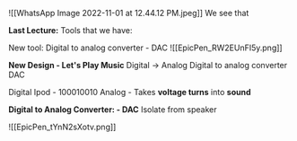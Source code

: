 ![[WhatsApp Image 2022-11-01 at 12.44.12 PM.jpeg]]
We see that 

**Last Lecture:**
Tools that we have:

New tool:
Digital to analog converter - DAC
![[EpicPen_RW2EUnFI5y.png]]

**New Design - Let's Play Music**
Digital $\rightarrow$ Analog
Digital to analog converter DAC







Digital Ipod - 100010010
Analog - Takes **voltage turns** into **sound**


**Digital to Analog Converter: - DAC**
Isolate from speaker

![[EpicPen_tYnN2sXotv.png]]

